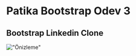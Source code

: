 # Patika Bootstrap Odev 3

## Bootstrap Linkedin Clone

!["Önizleme"](assets/Screenshot%202023-09-22%20at%2015-16-41%20Linkedin.png)
